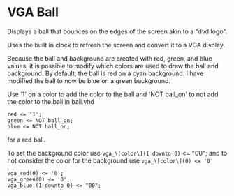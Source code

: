 # VGA Ball

Displays a ball that bounces on the edges of the screen akin to a "dvd logo".

Uses the built in clock to refresh the screen and convert it to a VGA display.

Because the ball and background are created with red, green, and blue values, it is possible to modify which colors are used to draw the ball and background. By default, the ball is red on a cyan background. I have modified the ball to now be blue on a green background.

Use '1' on a color to add the color to the ball and 'NOT ball_on' to not add the color to the ball in ball.vhd
```
red <= '1';
green <= NOT ball_on;
blue <= NOT ball_on;
```
for a red ball.

To set the background color use `vga_\[color\](1 downto 0)` <= "00"; and to not consider the color for the background use `vga_\[color\](0) <= '0'` 
```
vga_red(0) <= '0';
vga_green(0) <= '0';
vga_blue (1 downto 0) <= "00";
```
